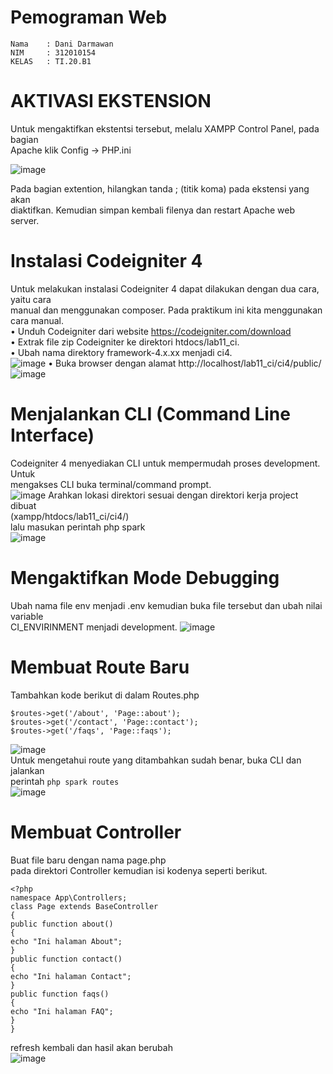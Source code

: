 # Pemograman Web
~~~
Nama    : Dani Darmawan
NIM     : 312010154
KELAS   : TI.20.B1
~~~
# AKTIVASI EKSTENSION
Untuk mengaktifkan ekstentsi tersebut, melalu XAMPP Control Panel, pada bagian<br>
Apache klik Config -> PHP.ini

![image](img/1.jpg)

Pada bagian extention, hilangkan tanda ; (titik koma) pada ekstensi yang akan<br>
diaktifkan. Kemudian simpan kembali filenya dan restart Apache web server.

# Instalasi Codeigniter 4
Untuk melakukan instalasi Codeigniter 4 dapat dilakukan dengan dua cara, yaitu cara<br>
manual dan menggunakan composer. Pada praktikum ini kita menggunakan cara manual.<br>
• Unduh Codeigniter dari website https://codeigniter.com/download<br>
• Extrak file zip Codeigniter ke direktori htdocs/lab11_ci.<br>
• Ubah nama direktory framework-4.x.xx menjadi ci4.<br>
![image](img/2.jpg)
• Buka browser dengan alamat http://localhost/lab11_ci/ci4/public/<br>
![image](img/tidaj_eror.jpg)

# Menjalankan CLI (Command Line Interface)
Codeigniter 4 menyediakan CLI untuk mempermudah proses development. Untuk <br>
mengakses CLI buka terminal/command prompt.<br>
![image](img/3.jpg)
Arahkan lokasi direktori sesuai dengan direktori kerja project dibuat<br>
(xampp/htdocs/lab11_ci/ci4/)<br>
lalu masukan perintah php spark<br>
![image](img/php_spark.jpg)

# Mengaktifkan Mode Debugging
Ubah nama file env menjadi .env kemudian buka file tersebut dan ubah nilai variable<br>
CI_ENVIRINMENT menjadi development.
![image](img/.envi.jpg)

# Membuat Route Baru
Tambahkan kode berikut di dalam Routes.php<br>
```
$routes->get('/about', 'Page::about');
$routes->get('/contact', 'Page::contact');
$routes->get('/faqs', 'Page::faqs');
```
![image](img/routes1.jpg)<br>
Untuk mengetahui route yang ditambahkan sudah benar, buka CLI dan jalankan<br>
perintah ```php spark routes```<br>
![image](img/routes11.jpg)<br>

# Membuat Controller
Buat file baru dengan nama page.php<br>
pada direktori Controller kemudian isi kodenya seperti berikut.<br>
```
<?php
namespace App\Controllers;
class Page extends BaseController
{
public function about()
{
echo "Ini halaman About";
}
public function contact()
{
echo "Ini halaman Contact";
}
public function faqs()
{
echo "Ini halaman FAQ";
}
}
```
refresh kembali dan hasil akan berubah<br>
![image](img/about11.jpg)<br>
